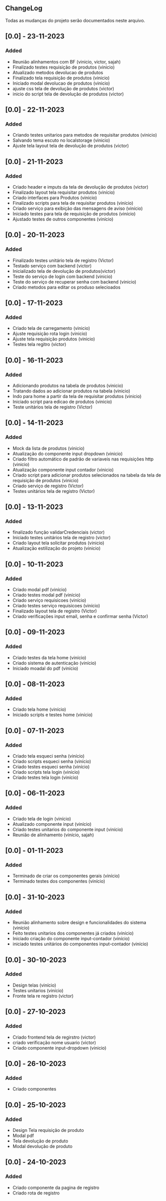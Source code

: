 ## ChangeLog

Todas as mudanças do projeto serão documentados neste arquivo.

## [0.0] - 23-11-2023 
### Added
- Reunião alinhamentos com BF (vinicio, victor, sajah)
- Finalizado testes requisição de produtos (vinicio)
- Atualizado metodos devolucao de produtos
- Finalizado tela requisição de produtos (vinicio)
- Iniciado modal devolucao de produtos (vinicio)
- ajuste css tela de devolução de produtos (victor)
- inicio do script tela de devolução de produtos (victor)

## [0.0] - 22-11-2023 
### Added
- Criando testes unitarios para metodos de requisitar produtos (vinicio)
- Salvando tema escuto no localstorage (vinicio)
- Ajuste tela layout tela de devolução de produtos (victor)

## [0.0] - 21-11-2023 
### Added
- Criado header e imputs da tela de devolução de produtos (victor)
- Finalizado layout tela requisitar produtos (vinício)
- Criado interfaces para Produtos (vinício)
- Finalizado scripts para tela de requisitar produtos (vinício)
- Criado serviço para exibição das mensagens de aviso (vinício)
- Iniciado testes para tela de requisição de produtos (vinício)
- Ajustado testes de outros componentes (vinício)

## [0.0] - 20-11-2023 
### Added
- Finalizado testes unitário tela de registro (Victor)
- Testado serviço com backend (victor)
- Inicializado tela de devolução de produtos(victor)
- Teste do serviço de login com backend (vinicio)
- Teste do serviço de recuperar senha com backend (vinicio)
- Criado metodos para editar os produso selecioados

## [0.0] - 17-11-2023 
### Added
- Criado tela de carregamento (vinicio)
- Ajuste requisição rota login (vinicio)
- Ajuste tela requisição produtos (vinicio)
- Testes tela regitro (victor)

## [0.0] - 16-11-2023 
### Added
- Adicionando produtos na tabela de produtos (vinicio)
- Tratando dados ao adicionar produtos na tabela (vinicio)
- Indo para home  a partir da tela de requisitar produtos (vinicio)
- Iniciado script para edicao de produtos (vinicio)
- Teste unitários tela de registro (Victor)

## [0.0] - 14-11-2023 
### Added
- Mock da lista de produtos (vinicio)
- Atualização do componente input dropdown (vinicio)
- Criado filtro automático de padrão de variaveis nas requisições http (vinicio)
- Atualização componente input contador (vinicio)
- Criado script para adicionar produtos selecionados na tabela da tela de requisição de produtos (vinicio)
- Criado serviço de registro (Victor)
- Testes unitários tela de registro (Victor)

## [0.0] - 13-11-2023 
### Added
- finalizado função validarCredenciais (victor)
- Iniciado testes unitários tela de registro (victor)
- Criado layout tela solicitar produtos (vinicio)
- Atualização estilização do projeto (vinicio)

## [0.0] - 10-11-2023 
### Added
- Criado modal pdf (vinício)
- Criado testes modal pdf (vinício)
- Criado serviço requisicoes (vinício)
- Criado testes serviço requisicoes (vinício)
- Finalizado layout tela de registro (Victor)
- Criado verificações input email, senha e confirmar senha (Victor)

## [0.0] - 09-11-2023 
### Added
- Criado testes da tela home (vinício)
- Criado sistema de autenticação (vinício)
- Iniciado moadal do pdf (vinício)

## [0.0] - 08-11-2023 
### Added
- Criado tela home (vinício)
- Iniciado scripts e testes home (vinício)

## [0.0] - 07-11-2023 
### Added
- Criado tela esqueci senha (vinício)
- Criado scripts esqueci senha (vinício)
- Criado testes esqueci senha (vinício)
- Criado scripts tela login (vinício)
- Criado testes tela login (vinício)

## [0.0] - 06-11-2023 
### Added
- Criado tela de login (vinício)
- Atualizado componente input (vinício)
- Criado testes unitarios do  componente input (vinício)
- Reunião de alinhamento (vinício, sajah)

## [0.0] - 01-11-2023 
### Added
- Terminado de criar os componentes gerais (vinício)
- Terminado testes dos componentes (vinício)

## [0.0] - 31-10-2023 
### Added
- Reunião alinhamento sobre design e funcionalidades do sistema (vinício)
- Feito testes unitarios dos componentes já criados (vinício)
- Iniciado criação do componente input-contador (vinício)
- iniciado testes unitários do componentes input-contador (vinício)

## [0.0] - 30-10-2023 
### Added
- Design telas (vinício)
- Testes unitarios (vinício)
- Fronte tela re registro (victor)

## [0.0] - 27-10-2023 
### Added
- Criado frontend tela de regirstro (victor)
- criado verificação nome usuario (victor)
- Criado componente input-dropdown (vinicio)


## [0.0] - 26-10-2023 
### Added
- Criado componentes

## [0.0] - 25-10-2023 
### Added
- Design Tela requisição de produto
- Modal pdf
- Tela devolução de produto
- Modal devolução de produto

## [0.0] - 24-10-2023 
### Added
- Criado componente da pagina de registro
- Criado rota de registro
